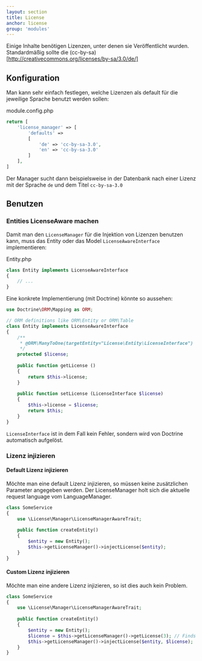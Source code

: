 ```yaml
---
layout: section
title: License
anchor: license
group: 'modules'
---
```


Einige Inhalte benötigen Lizenzen, unter denen sie Veröffentlicht wurden. Standardmäßig sollte die (cc-by-sa)[http://creativecommons.org/licenses/by-sa/3.0/de/]

## Konfiguration

Man kann sehr einfach festlegen, welche Lizenzen als default für die jeweilige Sprache benutzt werden sollen:


module.config.php

```php
return [
    'license_manager' => [
        'defaults' => 
        [
        	'de' => 'cc-by-sa-3.0',
        	'en' => 'cc-by-sa-3.0'
        ]
    ],
]
```

Der Manager sucht dann beispielsweise in der Datenbank nach einer Lizenz mit der Sprache `de` und dem Titel `cc-by-sa-3.0`


## Benutzen

### Entities LicenseAware machen

Damit man den `LicenseManager` für die Injektion von Lizenzen benutzen kann, muss das Entity oder das Model `LicenseAwareInterface` implementieren:

Entity.php

```php
class Entity implements LicenseAwareInterface 
{
	// ...
}
```

Eine konkrete Implementierung (mit Doctrine) könnte so aussehen:

```php
use Doctrine\ORM\Mapping as ORM;

// ORM definitions like ORM\Entity or ORM\Table
class Entity implements LicenseAwareInterface 
{
    /**
     * @ORM\ManyToOne(targetEntity="License\Entity\LicenseInterface")
     */
    protected $license;
    
    public function getLicense ()
    {
        return $this->license;
    }
    
    public function setLicense (LicenseInterface $license)
    {
        $this->license = $license;
        return $this;
    }
}
```

`LicenseInterface` ist in dem Fall kein Fehler, sondern wird von Doctrine automatisch aufgelöst.

### Lizenz injizieren

#### Default Lizenz injizieren

Möchte man eine default Lizenz injizieren, so müssen keine zusätzlichen Parameter angegeben werden. Der LicenseManager holt sich die aktuelle request language vom LanguageManager.

```php
class SomeService
{
	use \License\Manager\LicenseManagerAwareTrait;
	
	public function createEntity()
	{
		$entity = new Entity();
		$this->getLicenseManager()->injectLicense($entity);
	}
}
```


#### Custom Lizenz injizieren

Möchte man eine andere Lizenz injizieren, so ist dies auch kein Problem.

```php
class SomeService
{
	use \License\Manager\LicenseManagerAwareTrait;
	
	public function createEntity()
	{
		$entity = new Entity();
		$license = $this->getLicenseManager()->getLicense(3); // Finds a license with the id 3
		$this->getLicenseManager()->injectLicense($entity, $license);
	}
}
```